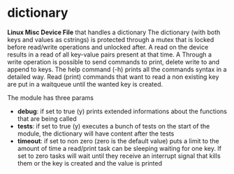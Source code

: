 # dictionary
**Linux Misc Device File** that handles a dictionary
The dictionary (with both keys and values as cstrings) is protected through a mutex that is locked before read/write operations and unlocked after.
A read on the device results in a read of all key-value pairs present at that time.
A Through a write operation is possible to send commands to print, delete write to and append to keys.
The help command (-h) prints all the commands syntax in a detailed way.
Read (print) commands that want to read a non existing key are put in a waitqueue until the wanted key is created.

The module has three params
- **debug**: if set to true (y) prints extended informations about the functions that are being called
- **tests**: if set to true (y) executes a bunch of tests on the start of the module, the dictionary will have content after the tests
- **timeout**: if set to non zero (zero is the default value) puts a limit to the amount of time a read/print task can be sleeping waiting for one key. If set to zero tasks will wait until they receive an interrupt signal that kills them or the key is created and the value is printed
